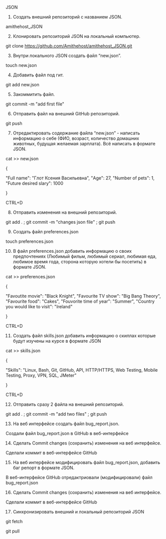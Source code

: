 JSON
1. Создать внешний репозиторий c названием JSON.

amithehost_JSON

2. Клонировать репозиторий JSON на локальный компьютер.
 
git clone https://github.com/Amithehost/amithehost_JSON.git

3. Внутри локального JSON создать файл “new.json”.

touch new.json

4. Добавить файл под гит.

git add new.json	

5. Закоммитить файл.

git commit -m "add first file"

6. Отправить файл на внешний GitHub репозиторий.
 
 git push
 
7. Отредактировать содержание файла “new.json” - написать информацию о себе (ФИО, возраст, количество домашних животных, будущая желаемая зарплата). Всё написать в формате JSON.

cat >> new.json

{	

"Full name": "Глот Ксения Васильевна",
"Age": 27,
"Number of pets": 1,
"Future desired slary": 1000

}

CTRL+D

8. Отправить изменения на внешний репозиторий.

git add . ; git commit -m "changes json file" ; git push	

9. Создать файл preferences.json

touch preferences.json

10. В файл preferences.json добавить информацию о своих предпочтениях (Любимый фильм, любимый сериал, любимая еда, любимое время года, сторона которую хотели бы посетить) в формате JSON.

cat >> preferences.json

{

"Favoutite movie": "Black Knight",
"Favourite TV show": "Big Bang Theory",
"Favourite food": "Cakes",
"Fouvorite time of year": "Summer",
"Country you would like to visit": "Ireland"

} 

CTRL+D

11. Создать файл skills.json добавить информацию о скиллах которые будут изучены на курсе в формате JSON

cat >> skills.json

{

"Skills": "Linux, Bash, Git, GitHub, API, HTTP/HTTPS, Web Testing, Mobile Testing, Proxy, VPN, SQL, JMeter"

}

CTRL+D

12. Отправить сразу 2 файла на внешний репозиторий.

git add . ; git commit -m "add two files" ; git push

13. На веб интерфейсе создать файл bug_report.json.

Создали файл bug_report.json в GitHub в веб-интерфейсе

14. Сделать Commit changes (сохранить) изменения на веб интерфейсе.
 
Сделали коммит в веб-интерфейсе GitHub

15. На веб интерфейсе модифицировать файл bug_report.json, добавить баг репорт в формате JSON.
 
В веб-интерфейсе GitHub отредактриовали (модифицировали) файл bug_report.json

16. Сделать Commit changes (сохранить) изменения на веб интерфейсе.
 
Сделали коммит в веб-интерфейсе GitHub

17. Синхронизировать внешний и локальный репозиторий JSON
 
git fetch

git pull
